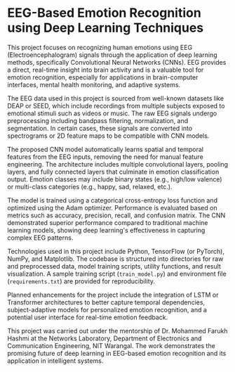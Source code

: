 # EEG-Based Emotion Recognition using Deep Learning Techniques

This project focuses on recognizing human emotions using EEG (Electroencephalogram) signals through the application of deep learning methods, specifically Convolutional Neural Networks (CNNs). EEG provides a direct, real-time insight into brain activity and is a valuable tool for emotion recognition, especially for applications in brain-computer interfaces, mental health monitoring, and adaptive systems.

The EEG data used in this project is sourced from well-known datasets like DEAP or SEED, which include recordings from multiple subjects exposed to emotional stimuli such as videos or music. The raw EEG signals undergo preprocessing including bandpass filtering, normalization, and segmentation. In certain cases, these signals are converted into spectrograms or 2D feature maps to be compatible with CNN models.

The proposed CNN model automatically learns spatial and temporal features from the EEG inputs, removing the need for manual feature engineering. The architecture includes multiple convolutional layers, pooling layers, and fully connected layers that culminate in emotion classification output. Emotion classes may include binary states (e.g., high/low valence) or multi-class categories (e.g., happy, sad, relaxed, etc.).

The model is trained using a categorical cross-entropy loss function and optimized using the Adam optimizer. Performance is evaluated based on metrics such as accuracy, precision, recall, and confusion matrix. The CNN demonstrated superior performance compared to traditional machine learning models, showing deep learning's effectiveness in capturing complex EEG patterns.

Technologies used in this project include Python, TensorFlow (or PyTorch), NumPy, and Matplotlib. The codebase is structured into directories for raw and preprocessed data, model training scripts, utility functions, and result visualization. A sample training script (`train_model.py`) and environment file (`requirements.txt`) are provided for reproducibility.

Planned enhancements for the project include the integration of LSTM or Transformer architectures to better capture temporal dependencies, subject-adaptive models for personalized emotion recognition, and a potential user interface for real-time emotion feedback.

This project was carried out under the mentorship of Dr. Mohammed Farukh Hashmi at the Networks Laboratory, Department of Electronics and Communication Engineering, NIT Warangal. The work demonstrates the promising future of deep learning in EEG-based emotion recognition and its application in intelligent systems.

